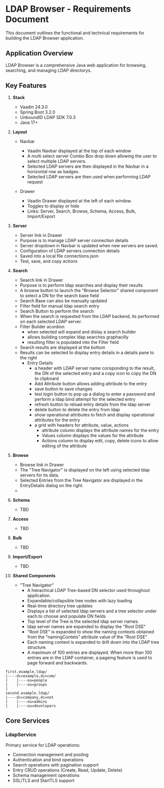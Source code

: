 # LDAP Browser - Requirements Document

This document outlines the functional and technical requirements for building the LDAP Browser application.

## Application Overview

LDAP Browser is a comprehensive Java web application for browsing, searching, and managing LDAP directorys.

## Key Features

1. **Stack**
   - Vaadin 24.3.0
   - Spring Boot 3.2.0
   - UnboundID LDAP SDK 7.0.3
   - Java 17+

1. **Layout**
    - Navbar
        - Vaadin Navbar displayed at the top of each window
        - A multi select server Combo Box drop down allowing the user to select multiple LDAP servers.
        - Selected LDAP servers are then displayed in the Navbar in a horizontal row as badges.
        - Selected LDAP servers are then used when performing LDAP request

    - Drawer
        - Vaadin Drawer displayed at the left of each window.
        - Toggles to display or hide
        - Links: Server, Search, Browse, Schema, Access, Bulk, Import/Export

1. **Server**
   - Server link in Drawer
   - Purpose is to manage LDAP server connection details
   - Server dropdown in Navbar is updated when new servers are saved.
   - Configuration of LDAP servers connection details
   - Saved into a local file connections.json
   - Test, save, and copy actions

1. **Search**
   - Search link in Drawer
   - Purpose is to perform ldap searches and display their results
   - A browse button to launch the "Browse Selector" shared component to select a DN for the search base field
   - Search Base can also be manually updated
   - Filter field for manual ldap search entry
   - Search Button to perform the search
   - When the search is requested from the LDAP backend, its performed on each selected LDAP server.
   - Filter Builder acordion
       - when selected will expand and dislay a search builder
       - allows building complex ldap searches graphacilly
       - resulting filter is populated into the Filter field
   - Search results are displayed at the bottom
   - Results can be selected to display entry details in a details pane to the right
      - Entry Details
        - a header with LDAP server name corisponding to the result, the DN of the selected entry and a copy icon to copy the DN to clipboard
        - Add Attribute button allows adding attribute to the entry
        - save button to save changes
        - test login button to pop up a dialog to enter a password and perform a ldap bind attempt for the selected entry
        - refresh button to reload entry details from the ldap server
        - delete button to delete the entry from ldap
        - show operational attributes to fetch and display operational attributes for the entry
        - a grid with headers for attribute, value, actions
            - attribute column displays the attribute names for the entry
            - Values column displays the values for the attribute
            - Actions column to display edit, copy, delete icons to allow editing of the attribute

1. **Browse**
    - Browse link in Drawer
    - The "Tree Navigator" is displayed on the left using selected ldap servers for its data.
    - Selected Entries from the Tree Navigator are displayed in the EntryDetails dialog on the right.
    - 

1. **Schema**
    - TBD

1. **Access**
    - TBD

1. **Bulk**
    - TBD

1. **Import/Export**
    - TBD

1. **Shared Components**

    - "Tree Navigator"
        - A hierachical LDAP Tree-based DN selector used throughout application.
        - Expandable/collapsible tree nodes with lazy loading
        - Real-time directory tree updates
        - Displays a list of selected ldap servers and a tree selector under each.to choose and populate DN fields
        - Top level of the Tree is the selected ldap server names.
        - ldap server names are expanded to display the "Root DSE"
        - "Root DSE" is expanded to show the naming contexts obtained from the "namingContets" attribute value of the "Root DSE"
        - Each naming context is expanded to drill down into the LDAP tree structure.
        - A maximum of 100 entries are displayed. When more than 100 entries are in the LDAP container, a pageing feature is used to page forward and backwards.
```
first.example.ldap/
|----dc=example,dc=com/
|    |----ou=people
|    |----ou=groups
|
second.example.ldap/
|----dc=company,dc=net
|    |----ou=admins
|    |----ou=developers
```

## Core Services

### LdapService
Primary service for LDAP operations:
- Connection management and pooling
- Authentication and bind operations
- Search operations with pagination support
- Entry CRUD operations (Create, Read, Update, Delete)
- Schema management operations
- SSL/TLS and StartTLS support